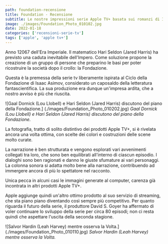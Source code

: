 ```yaml
---
path: foundation-recensione
title: Foundation - Recensione
subtitle: Le nostre impressioni serie Apple TV+ basata sui romanzi di Isaac Asimov
image: ./images/Foundation_Photo_010102.jpg
date: 2022-01-18
categories: ['recensioni-serie-tv']
tags: ['apple', 'apple tv+']
---
```


Anno 12067 dell'Era Imperiale. Il matematico Hari Seldon (Jared Harris) ha previsto una caduta inevitabile dell'Impero. Come soluzione propone la creazione di un gruppo di persone che preparino le basi per poter ricostruire la società dopo il crollo: la Fondazione.

Questa è la premessa della serie tv liberamente ispirata al Ciclo della Fondazione di Isaac Asimov, considerato un caposaldo della letteratura fantascientifica. La sua produzione era dunque un'impresa ardita, che a nostro avviso è più che riuscita.

![Gaal Dornick (Lou Llobell) e Hari Seldon (Jared Harris) discutono del piano della Fondazione.] (./images/Foundation_Photo_010202.jpg)
*Gaal Dornick (Lou Llobell) e Hari Seldon (Jared Harris) discutono del piano della Fondazione.*

La fotografia, tratto di solito distintivo dei prodotti Apple TV+, si è rivelata ancora una volta ottima, con scelte dei colori e costruzioni delle scene molto curate.

La narrazione è ben strutturata e vengono esplorati vari avvenimenti collegati tra loro, che sono ben equilibrati all'interno di ciascun episodio. I dialoghi sono ben ragionati e danno le giuste sfumature ai vari personaggi.
La colonna sonora si adatta molto bene alla narrazione, contribuendo ad immergere ancora di più lo spettatore nel racconto.

Unica pecca in alcuni casi le immagini generate al computer, carenza già incontrata in altri prodotti Apple TV+.

Apple aggiunge quindi un'altro ottimo prodotto al suo servizio di streaming, che sta piano piano diventando così sempre più competitivo.
Per quanto riguarda il futuro della serie, il produttore David S. Goyer ha affermato di voler continuare lo sviluppo della serie per circa 80 episodi; non ci resta quindi che aspettare l'uscita della seconda stagione.

![Salvor Hardin (Leah Harvey) mentre osserva la Volta.] (./images/Foundation_Photo_010110.jpg)
*Salvor Hardin (Leah Harvey) mentre osserva la Volta.*
